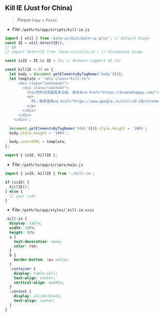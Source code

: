 ## Kill IE (Just for China)

> Please `Copy` + `Paste`

- File: `/path/to/app/scripts/kill-ie.js`

```js
import { util } from 'balm-ui/dist/balm-ui-plus'; // Default Usage
const IE = util.detectIE();
// OR
// import detectIE from 'balm-ui/utils/ie'; // Standalone Usage

const isIE = IE && IE < 11; // Browser support IE 11+

const killIE = () => {
  let body = document.getElementsByTagName('body')[0];
  let template = `<div class="kill-ie">
      <div class="container">
        <div class="content">
          <h1>您的浏览器版本过低，请点击<a href="https://browsehappy.com/">链接</a>升级您的浏览器</h1>
          <p>
            PS：推荐使用<a href="https://www.google.cn/intl/zh-CN/chrome/">谷歌浏览器</a>；如果是双核浏览器，请切换至<b>急速模式</b>
          </p>
        </div>
      </div>
    </div>`;

  document.getElementsByTagName('html')[0].style.height = '100%';
  body.style.height = '100%';

  body.innerHTML = template;
};

export { isIE, killIE };
```

- File: `/path/to/app/scripts/main.js`

```js
import { isIE, killIE } from './kill-ie';

if (isIE) {
  killIE();
} else {
  // your code
}
```

- File: `/path/to/app/styles/_kill-ie.scss`

```css
.kill-ie {
  display: table;
  width: 100%;
  height: 80%;
  a {
    text-decoration: none;
    color: red;
  }
  b {
    border-bottom: 1px solid;
  }
  .container {
    display: table-cell;
    text-align: center;
    vertical-align: middle;
  }
  .content {
    display: inline-block;
    text-align: center;
  }
}
```
